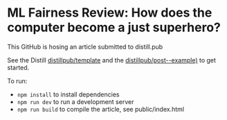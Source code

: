 # ML Fairness Review: How does the computer become a just superhero?

This GitHub is hosing an article submitted to distill.pub 

See the Distill [distillpub/template](https://github.com/distillpub/template) and the [distillpub/post--example)](https://github.com/distillpub/post--example) to get started. 

To run:

- `npm install` to install dependencies
-  `npm run dev` to run a development server 
-  `npm run build` to compile the article, see public/index.html

